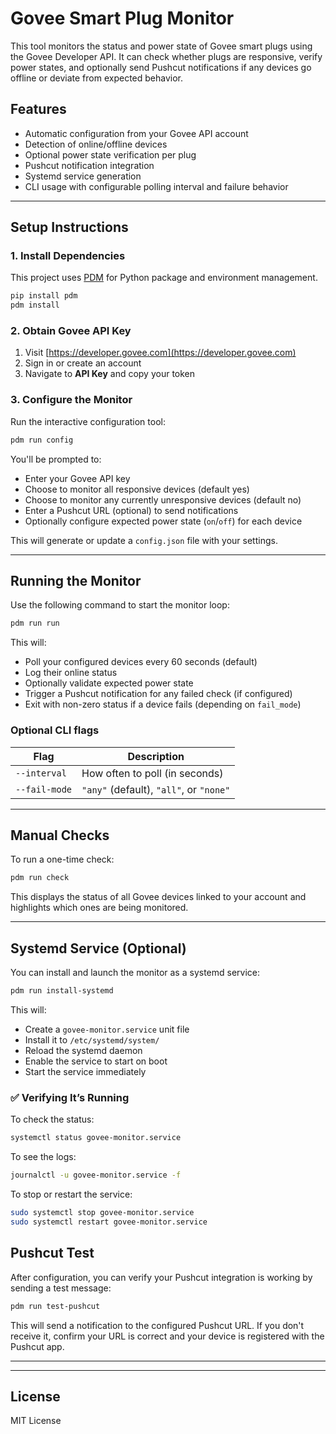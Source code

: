 

# Govee Smart Plug Monitor

This tool monitors the status and power state of Govee smart plugs using the Govee Developer API. It can check whether plugs are responsive, verify power states, and optionally send Pushcut notifications if any devices go offline or deviate from expected behavior.

## Features

- Automatic configuration from your Govee API account
- Detection of online/offline devices
- Optional power state verification per plug
- Pushcut notification integration
- Systemd service generation
- CLI usage with configurable polling interval and failure behavior

---

## Setup Instructions

### 1. Install Dependencies

This project uses [PDM](https://pdm.fming.dev) for Python package and environment management.

```bash
pip install pdm
pdm install
```

### 2. Obtain Govee API Key

1. Visit [https://developer.govee.com](https://developer.govee.com)
2. Sign in or create an account
3. Navigate to **API Key** and copy your token

### 3. Configure the Monitor

Run the interactive configuration tool:

```bash
pdm run config
```

You'll be prompted to:
- Enter your Govee API key
- Choose to monitor all responsive devices (default yes)
- Choose to monitor any currently unresponsive devices (default no)
- Enter a Pushcut URL (optional) to send notifications
- Optionally configure expected power state (`on`/`off`) for each device

This will generate or update a `config.json` file with your settings.

---

## Running the Monitor

Use the following command to start the monitor loop:

```bash
pdm run run
```

This will:
- Poll your configured devices every 60 seconds (default)
- Log their online status
- Optionally validate expected power state
- Trigger a Pushcut notification for any failed check (if configured)
- Exit with non-zero status if a device fails (depending on `fail_mode`)

### Optional CLI flags

| Flag           | Description                            |
|----------------|----------------------------------------|
| `--interval`   | How often to poll (in seconds)         |
| `--fail-mode`  | `"any"` (default), `"all"`, or `"none"` |

---

## Manual Checks

To run a one-time check:

```bash
pdm run check
```

This displays the status of all Govee devices linked to your account and highlights which ones are being monitored.

---

## Systemd Service (Optional)

You can install and launch the monitor as a systemd service:

```bash
pdm run install-systemd
```

This will:
- Create a `govee-monitor.service` unit file
- Install it to `/etc/systemd/system/`
- Reload the systemd daemon
- Enable the service to start on boot
- Start the service immediately

### ✅ Verifying It’s Running

To check the status:

```bash
systemctl status govee-monitor.service
```

To see the logs:

```bash
journalctl -u govee-monitor.service -f
```

To stop or restart the service:

```bash
sudo systemctl stop govee-monitor.service
sudo systemctl restart govee-monitor.service
```
## Pushcut Test

After configuration, you can verify your Pushcut integration is working by sending a test message:

```bash
pdm run test-pushcut
```

This will send a notification to the configured Pushcut URL. If you don't receive it, confirm your URL is correct and your device is registered with the Pushcut app.

---


---

## License

MIT License